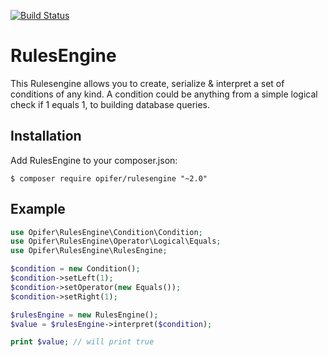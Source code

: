 [![Build Status](https://travis-ci.org/Opifer/RulesEngine.svg)](https://travis-ci.org/Opifer/RulesEngine)

RulesEngine
===========

This Rulesengine allows you to create, serialize & interpret a set of conditions of any kind.
A condition could be anything from a simple logical check if 1 equals 1, to building
database queries.

Installation
------------

Add RulesEngine to your composer.json:

```
$ composer require opifer/rulesengine "~2.0"
```

Example
-------

```php
use Opifer\RulesEngine\Condition\Condition;
use Opifer\RulesEngine\Operator\Logical\Equals;
use Opifer\RulesEngine\RulesEngine;

$condition = new Condition();
$condition->setLeft(1);
$condition->setOperator(new Equals());
$condition->setRight(1);

$rulesEngine = new RulesEngine();
$value = $rulesEngine->interpret($condition);

print $value; // will print true
```
